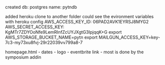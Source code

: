 created
db: postgres
name: pytndb

added heroku clone to another folder
could see the evironment variables with heroku config
AWS_ACCESS_KEY_ID:           06PAD2AVK1EYRSJ8MYG2
AWS_SECRET_ACCESS_KEY:       KgMTr7ZDYOoNfe9LemRInfZcUYJXgtG3IpjqqK+G
export AWS_STORAGE_BUCKET_NAME=pytn
export MAILGUN_ACCESS_KEY=key-7c3-my73xu8fvj-29r22039vv799a8-7

homepage.html
    - dates
    - logo
    - eventbrite link
    - most is done by the symposium addin